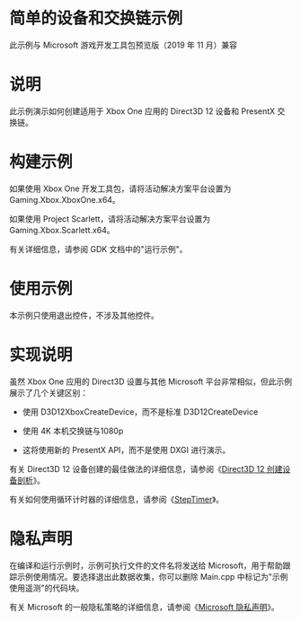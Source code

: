 # 简单的设备和交换链示例

此示例与 Microsoft 游戏开发工具包预览版（2019 年 11 月）兼容

# 说明

此示例演示如何创建适用于 Xbox One 应用的 Direct3D 12 设备和 PresentX
交换链。

# 构建示例

如果使用 Xbox One 开发工具包，请将活动解决方案平台设置为
Gaming.Xbox.XboxOne.x64。

如果使用 Project Scarlett，请将活动解决方案平台设置为
Gaming.Xbox.Scarlett.x64。

有关详细信息，请参阅 GDK 文档中的"运行示例"。

# 使用示例

本示例只使用退出控件，不涉及其他控件。

# 实现说明

虽然 Xbox One 应用的 Direct3D 设置与其他 Microsoft
平台非常相似，但此示例展示了几个关键区别：

-   使用 D3D12XboxCreateDevice，而不是标准 D3D12CreateDevice

-   使用 4K 本机交换链与1080p

-   这将使用新的 PresentX API，而不是使用 DXGI 进行演示。

有关 Direct3D 12 设备创建的最佳做法的详细信息，请参阅《[Direct3D 12
创建设备剖析](https://walbourn.github.io/anatomy-of-direct3d-12-create-device/)》。

有关如何使用循环计时器的详细信息，请参阅《[StepTimer](https://github.com/Microsoft/DirectXTK/wiki/StepTimer)》。

# 隐私声明

在编译和运行示例时，示例可执行文件的文件名将发送给
Microsoft，用于帮助跟踪示例使用情况。要选择退出此数据收集，你可以删除
Main.cpp 中标记为"示例使用遥测"的代码块。

有关 Microsoft 的一般隐私策略的详细信息，请参阅《[Microsoft
隐私声明](https://privacy.microsoft.com/en-us/privacystatement/)》。
